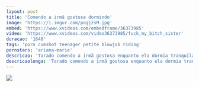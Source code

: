 ```yaml
---
layout: post
title: 'Comendo a irmã gostosa dormindo'
image: 'https://i.imgur.com/pogjzsM.jpg'
embed: 'https://www.xvideos.com/embedframe/36373985'
video: 'https://www.xvideos.com/video36373985/fuck_my_bitch_sister'
duracao: '1648'
tags: 'porn cumshot teenager petite blowjob riding'
pornstars: 'ariana-marie'
descricao: 'Tarado comendo a irmã gostosa enquanto ela dormia tranquilamente, viu a irmã se masturbando e depois aproveitou que ela estava dormindo.'
descricaolonga: 'Tarado comendo a irmã gostosa enquanto ela dormia tranquilamente. O irmão viu a irmã se masturbando e depois aproveitou o sono pesado da irmã para abusar dela, só não imaginava que ela ia acordar e foder gostoso com ele.'
---
```

<a href="{{ page.url | prepend: site.baseurl | prepend: site.url }}"><img src="{{ page.image }}" /></a>
